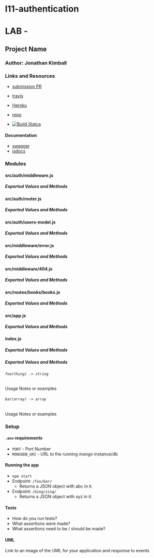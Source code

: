 # l11-authentication

# LAB - 

## Project Name

### Author: Jonathan Kimball

### Links and Resources

* [submission PR](https://github.com/401-advanced-javascript-kimball/l11-authentication/pull/2)
* [travis](https://travis-ci.com/401-advanced-javascript-kimball/l11-authentication)
* [Heroku](https://jk-401-lab11.herokuapp.com/)

* [repo](https://github.com/)
* [![Build Status](https://travis-ci.com/JAKimball/l11-authentication.svg?branch=master)](https://www.travis-ci.com/)

#### Documentation
* [swagger](https://jk-401-lab11.herokuapp.com/doc)
* [jsdocs](https://401-advanced-javascript-kimball.github.io/l11-authentication/)


### Modules

#### src/auth/middleware.js
##### Exported Values and Methods

#### src/auth/router.js
##### Exported Values and Methods

#### src/auth/users-model.js
##### Exported Values and Methods

#### src/middleware/error.js
##### Exported Values and Methods

#### src/middleware/404.js
##### Exported Values and Methods

#### src/routes/books/books.js
##### Exported Values and Methods

#### src/app.js
##### Exported Values and Methods

#### index.js
##### Exported Values and Methods


##### Exported Values and Methods

###### `foo(thing) -> string`
Usage Notes or examples

###### `bar(array) -> array`
Usage Notes or examples

### Setup
#### `.env` requirements
* `PORT` - Port Number
* `MONGODB_URI` - URL to the running mongo instance/db

#### Running the app
* `npm start`
* Endpoint: `/foo/bar/`
  * Returns a JSON object with abc in it.
* Endpoint: `/bing/zing/`
  * Returns a JSON object with xyz in it.
  
#### Tests
* How do you run tests?
* What assertions were made?
* What assertions need to be / should be made?

#### UML
Link to an image of the UML for your application and response to events

